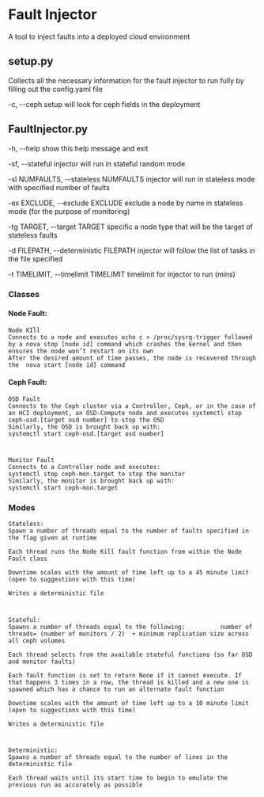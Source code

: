# Fault Injector

A tool to inject faults into a deployed cloud environment



## setup.py

Collects all the necessary information for the fault injector to run fully by filling out the config.yaml file

  -c, --ceph  setup will look for ceph fields in the deployment


## FaultInjector.py

  -h, --help            show this help message and exit
  
  -sf, --stateful       injector will run in stateful random mode
  
  -sl NUMFAULTS, --stateless NUMFAULTS
                        injector will run in stateless mode with specified
                        number of faults
                        
  -ex EXCLUDE, --exclude EXCLUDE
                        exclude a node by name in stateless mode (for the
                        purpose of monitoring)
                        
  -tg TARGET, --target TARGET
                        specific a node type that will be the target of
                        stateless faults
                        
  -d FILEPATH, --deterministic FILEPATH
                        injector will follow the list of tasks in the file
                        specified
                        
  -t TIMELIMIT, --timelimit TIMELIMIT
                        timelimit for injector to run (mins)
                        
### Classes

#### Node Fault:

	Node KIll
    Connects to a node and executes echo c > /proc/sysrq-trigger followed by a nova stop [node id] command which crashes the kernel and then ensures the node won’t restart on its own
    After the desired amount of time passes, the node is recovered through the  nova start [node id] command

#### Ceph Fault:
	
	OSD Fault
    Connects to the Ceph cluster via a Controller, Ceph, or in the case of an HCI deployment, an OSD-Compute node and executes systemctl stop ceph-osd.[target osd number] to stop the OSD
    Similarly, the OSD is brought back up with: 
    systemctl start ceph-osd.[target osd number]
#
	Monitor Fault 
    Connects to a Controller node and executes: 
    systemctl stop ceph-mon.target to stop the monitor
    Similarly, the monitor is brought back up with: 
    systemctl start ceph-mon.target

### Modes

	Stateless:
    Spawn a number of threads equal to the number of faults specified in the flag given at runtime

    Each thread runs the Node Kill fault function from within the Node Fault class

    Downtime scales with the amount of time left up to a 45 minute limit (open to suggestions with this time)

    Writes a deterministic file	
#
	Stateful:
    Spawns a number of threads equal to the following:			number of threads= (number of monitors / 2)  + minimum replication size across all ceph volumes 

    Each thread selects from the available stateful functions (so far OSD and monitor faults)

    Each fault function is set to return None if it cannot execute. If that happens 3 times in a row, the thread is killed and a new one is spawned which has a chance to run an alternate fault function

    Downtime scales with the amount of time left up to a 10 minute limit 
    (open to suggestions with this time)

    Writes a deterministic file
#	
    Deterministic: 
    Spawns a number of threads equal to the number of lines in the deterministic file 

    Each thread waits until its start time to begin to emulate the previous run as accurately as possible

